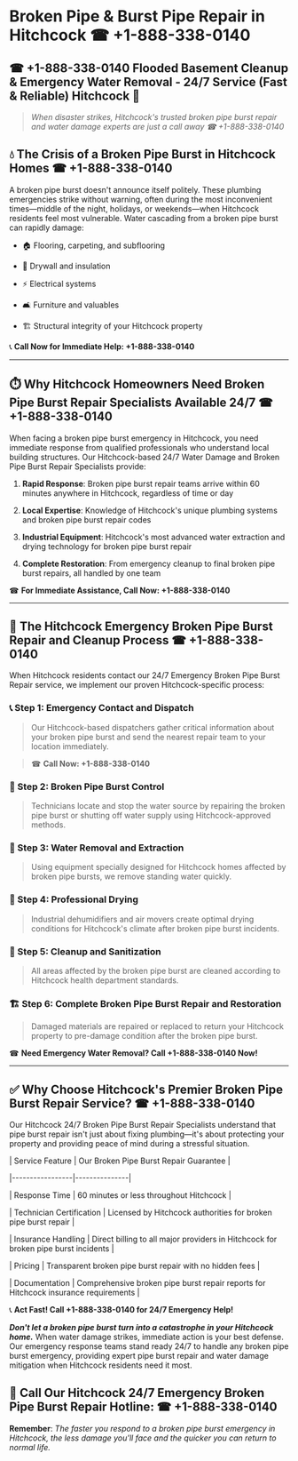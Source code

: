 # Broken Pipe & Burst Pipe Repair in Hitchcock ☎ +1-888-338-0140  
## ☎ +1-888-338-0140 Flooded Basement Cleanup & Emergency Water Removal - 24/7 Service (Fast & Reliable) Hitchcock 🚨  

> *When disaster strikes, Hitchcock's trusted broken pipe burst repair and water damage experts are just a call away ☎ +1-888-338-0140*  

## 💧 The Crisis of a Broken Pipe Burst in Hitchcock Homes ☎ +1-888-338-0140  

A broken pipe burst doesn't announce itself politely. These plumbing emergencies strike without warning, often during the most inconvenient times—middle of the night, holidays, or weekends—when Hitchcock residents feel most vulnerable. Water cascading from a broken pipe burst can rapidly damage:  

* 🏠 Flooring, carpeting, and subflooring  
* 🧱 Drywall and insulation  
* ⚡ Electrical systems  
* 🛋️ Furniture and valuables  
* 🏗️ Structural integrity of your Hitchcock property  

📞 **Call Now for Immediate Help: +1-888-338-0140**  

---  

## ⏱️ Why Hitchcock Homeowners Need Broken Pipe Burst Repair Specialists Available 24/7 ☎ +1-888-338-0140  

When facing a broken pipe burst emergency in Hitchcock, you need immediate response from qualified professionals who understand local building structures. Our Hitchcock-based 24/7 Water Damage and Broken Pipe Burst Repair Specialists provide:  

1. **Rapid Response**: Broken pipe burst repair teams arrive within 60 minutes anywhere in Hitchcock, regardless of time or day  
2. **Local Expertise**: Knowledge of Hitchcock's unique plumbing systems and broken pipe burst repair codes  
3. **Industrial Equipment**: Hitchcock's most advanced water extraction and drying technology for broken pipe burst repair  
4. **Complete Restoration**: From emergency cleanup to final broken pipe burst repairs, all handled by one team  

☎ **For Immediate Assistance, Call Now: +1-888-338-0140**  

---  

## 🔧 The Hitchcock Emergency Broken Pipe Burst Repair and Cleanup Process ☎ +1-888-338-0140  

When Hitchcock residents contact our 24/7 Emergency Broken Pipe Burst Repair service, we implement our proven Hitchcock-specific process:  

### 📞 Step 1: Emergency Contact and Dispatch  
> Our Hitchcock-based dispatchers gather critical information about your broken pipe burst and send the nearest repair team to your location immediately.  
> ☎ **Call Now: +1-888-338-0140**  

### 🚿 Step 2: Broken Pipe Burst Control  
> Technicians locate and stop the water source by repairing the broken pipe burst or shutting off water supply using Hitchcock-approved methods.  

### 🌊 Step 3: Water Removal and Extraction  
> Using equipment specially designed for Hitchcock homes affected by broken pipe bursts, we remove standing water quickly.  

### 💨 Step 4: Professional Drying  
> Industrial dehumidifiers and air movers create optimal drying conditions for Hitchcock's climate after broken pipe burst incidents.  

### 🧼 Step 5: Cleanup and Sanitization  
> All areas affected by the broken pipe burst are cleaned according to Hitchcock health department standards.  

### 🏗️ Step 6: Complete Broken Pipe Burst Repair and Restoration  
> Damaged materials are repaired or replaced to return your Hitchcock property to pre-damage condition after the broken pipe burst.  

☎ **Need Emergency Water Removal? Call +1-888-338-0140 Now!**  

---  

## ✅ Why Choose Hitchcock's Premier Broken Pipe Burst Repair Service? ☎ +1-888-338-0140  

Our Hitchcock 24/7 Broken Pipe Burst Repair Specialists understand that pipe burst repair isn't just about fixing plumbing—it's about protecting your property and providing peace of mind during a stressful situation.  

| Service Feature | Our Broken Pipe Burst Repair Guarantee |  
|-----------------|---------------|  
| Response Time | 60 minutes or less throughout Hitchcock |  
| Technician Certification | Licensed by Hitchcock authorities for broken pipe burst repair |  
| Insurance Handling | Direct billing to all major providers in Hitchcock for broken pipe burst incidents |  
| Pricing | Transparent broken pipe burst repair with no hidden fees |  
| Documentation | Comprehensive broken pipe burst repair reports for Hitchcock insurance requirements |  

📞 **Act Fast! Call +1-888-338-0140 for 24/7 Emergency Help!**  

***Don't let a broken pipe burst turn into a catastrophe in your Hitchcock home.*** When water damage strikes, immediate action is your best defense. Our emergency response teams stand ready 24/7 to handle any broken pipe burst emergency, providing expert pipe burst repair and water damage mitigation when Hitchcock residents need it most.  

## 📱 Call Our Hitchcock 24/7 Emergency Broken Pipe Burst Repair Hotline: ☎ +1-888-338-0140  

**Remember**: *The faster you respond to a broken pipe burst emergency in Hitchcock, the less damage you'll face and the quicker you can return to normal life.*